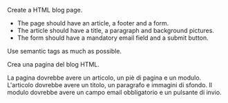 
Create a HTML blog page.
* The page should have an article, a footer and a form.
* The article should have a title, a paragraph and background pictures.
* The form should have a mandatory email field and a submit button.

Use semantic tags as much as possible.

Crea una pagina del blog HTML.

La pagina dovrebbe avere un articolo, un piè di pagina e un modulo.
L'articolo dovrebbe avere un titolo, un paragrafo e immagini di sfondo.
Il modulo dovrebbe avere un campo email obbligatorio e un pulsante di invio.

